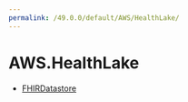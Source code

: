 ```yaml
---
permalink: /49.0.0/default/AWS/HealthLake/
---
```


# AWS.HealthLake



* [FHIRDatastore](FHIRDatastore.md)